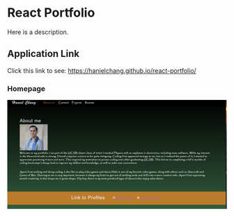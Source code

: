 # React Portfolio

Here is a description.

## Application Link

Click this link to see: https://hanielchang.github.io/react-portfolio/

### Homepage
![Homepage](./homepage.jpg)
